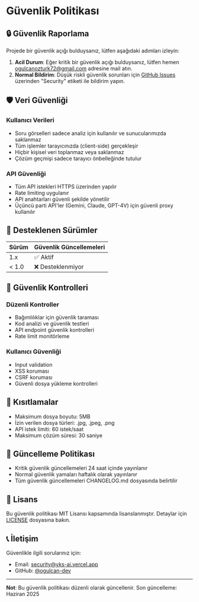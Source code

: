 # Güvenlik Politikası

## 🔒 Güvenlik Raporlama

Projede bir güvenlik açığı bulduysanız, lütfen aşağıdaki adımları izleyin:

1. **Acil Durum**: Eğer kritik bir güvenlik açığı bulduysanız, lütfen hemen [ogulcanozturk72@gmail.com](mailto:ogulcanozturk72@gmail.com) adresine mail atın.
2. **Normal Bildirim**: Düşük riskli güvenlik sorunları için [GitHub Issues](https://github.com/ogulcan-dev/yks-ai/issues) üzerinden "Security" etiketi ile bildirim yapın.

## 🛡️ Veri Güvenliği

### Kullanıcı Verileri
- Soru görselleri sadece analiz için kullanılır ve sunucularımızda saklanmaz
- Tüm işlemler tarayıcınızda (client-side) gerçekleşir
- Hiçbir kişisel veri toplanmaz veya saklanmaz
- Çözüm geçmişi sadece tarayıcı önbelleğinde tutulur

### API Güvenliği
- Tüm API istekleri HTTPS üzerinden yapılır
- Rate limiting uygulanır
- API anahtarları güvenli şekilde yönetilir
- Üçüncü parti API'ler (Gemini, Claude, GPT-4V) için güvenli proxy kullanılır

## 🔐 Desteklenen Sürümler

| Sürüm | Güvenlik Güncellemeleri |
| ----- | ----------------------- |
| 1.x   | ✅ Aktif               |
| < 1.0 | ❌ Desteklenmiyor      |

## 📝 Güvenlik Kontrolleri

### Düzenli Kontroller
- Bağımlılıklar için güvenlik taraması
- Kod analizi ve güvenlik testleri
- API endpoint güvenlik kontrolleri
- Rate limit monitörleme

### Kullanıcı Güvenliği
- Input validation
- XSS koruması
- CSRF koruması
- Güvenli dosya yükleme kontrolleri

## 🚫 Kısıtlamalar

- Maksimum dosya boyutu: 5MB
- İzin verilen dosya türleri: .jpg, .jpeg, .png
- API istek limiti: 60 istek/saat
- Maksimum çözüm süresi: 30 saniye

## 🔄 Güncelleme Politikası

- Kritik güvenlik güncellemeleri 24 saat içinde yayınlanır
- Normal güvenlik yamaları haftalık olarak yayınlanır
- Tüm güvenlik güncellemeleri CHANGELOG.md dosyasında belirtilir

## 📜 Lisans

Bu güvenlik politikası MIT Lisansı kapsamında lisanslanmıştır. Detaylar için [LICENSE](LICENSE) dosyasına bakın.

## 📞 İletişim

Güvenlikle ilgili sorularınız için:
- Email: [security@yks-ai.vercel.app](mailto:ogulcanozturk72@gmail.com)
- GitHub: [@ogulcan-dev](https://github.com/ogulcan-dev)

---

**Not**: Bu güvenlik politikası düzenli olarak güncellenir. Son güncelleme: Haziran 2025 